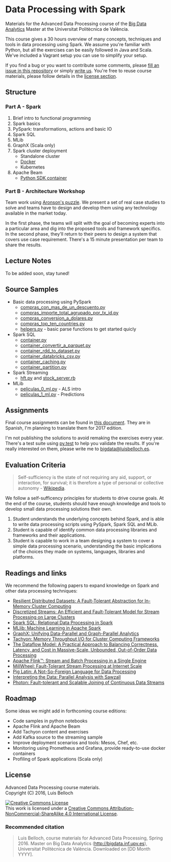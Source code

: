 # Data Processing with Spark 

Materials for the Advanced Data Processing course of the [Big Data Analytics](http://bigdata.inf.upv.es) Master at the Universitat Politècnica de València.

This course gives a 30 hours overview of many concepts, techniques and tools in data processing using Spark. We assume you're familiar with Python, but all the exercises can be easily followed in Java and Scala. We've included a Vagrant setup you can use to simplify your setup.

If you find a bug or you want to contribute some comments, please [fill an issue in this repository]() or simply [write us](mailto:bigdata@luisbelloch.es). You're free to reuse course materials, please follow details in the [license section](#license).

## Structure

### Part A - Spark

1. Brief intro to functional programming
2. Spark basics
3. PySpark: transformations, actions and basic IO
4. Spark SQL
5. MLib
6. GraphX (Scala only)
7. Spark cluster deployment
    - Standalone cluster
    - [Docker](infra/docker/docker.md)
    - Kubernetes
8. Apache Beam
    - [Python SDK container](infra/beam/beam.md)
  

### Part B - Architecture Workshop

Team work using [Aronson's puzzle](https://en.wikipedia.org/wiki/Jigsaw_(teaching_technique)). We present a set of real case studies to solve and teams have to design and develop them using any technology available in the market today.  

In the first phase, the teams will split with the goal of becoming experts into a particular area and dig into the proposed tools and framework specifics. In the second phase, they'll return to their peers to design a system that covers use case requirement. There's a 15 minute presentation per team to share the results.

## Lecture Notes

To be added soon, stay tuned!

## Source Samples

- Basic data processing using PySpark  
    - [compras_con_mas_de_un_descuento.py](samples/compras_con_mas_de_un_descuento.py)
    - [compras_importe_total_agrupado_por_tx_id.py](samples/compras_importe_total_agrupado_por_tx_id.py)
    - [compras_conversion_a_dolares.py](samples/compras_conversion_a_dolares.py)
    - [compras_top_ten_countries.py](samples/compras_top_ten_countries.py)
    - [helpers.py](samples/helpers.py) - basic parse functions to get started quicly
- Spark SQL
    - [container.py](samples/container.py)
    - [container_convertir_a_parquet.py](samples/container_convertir_a_parquet.py)
    - [container_rdd_to_dataset.py](samples/container_rdd_to_dataset.py)
    - [container_databricks_csv.py](samples/container_databricks_csv.py)
    - [container_caching.py](samples/container_caching.py)
    - [container_partition.py](samples/container_partition.py)
- Spark Streaming
    - [hft.py](samples/stock_server.py) and [stock_server.rb](samples/stock_server.py)
- MLib
    - [peliculas_0_ml.py](samples/peliculas_0_ml.py) - ALS intro
    - [peliculas_1_ml.py](samples/peliculas_1_ml.py) - Predictions

## Assignments

Final course assignments can be found in [this document](assignments/README.md). They are in Spanish, I'm planning to translate them for 2017 edition.

I'm not publishing the solutions to avoid remaking the exercises every year. There's a test suite using [py.test](http://pytest.org) to help you validate the results. If you're really interested on them, please write me to [bigdata@luisbelloch.es](mailto:bigdata@luisbelloch.es).

## Evaluation Criteria

> Self-sufficiency is the state of not requiring any aid, support, or interaction, for survival; it is therefore a type of personal or collective autonomy -  [Wikipedia](https://en.wikipedia.org/wiki/Self-sufficiency).

We follow a self-sufficency principles for students to drive course goals. At the end of the course, students should have enough knowledge and tools to develop small data processing solutions their own. 

1. Student understands the underlying concepts behind Spark, and is able to write data processing scripts using PySpark, Spark SQL and MLib.
2. Student is capable of identify common data processing libraries and frameworks and their applications.
3. Student is capable to work in a team designing a system to cover a simple data processing scenario, understanding the basic implications of the choices they made on systems, languages, libraries and platforms.

## Readings and links

We recommend the following papers to expand knowledge on Spark and other data processing techniques:

- [Resilient Distributed Datasets: A Fault-Tolerant Abstraction for In-Memory Cluster Computing](https://www.usenix.org/system/files/conference/nsdi12/nsdi12-final138.pdf)
- [Discretized Streams: An Efficient and Fault-Tolerant Model for Stream Processing on Large Clusters](http://people.csail.mit.edu/matei/papers/2012/hotcloud_spark_streaming.pdf)
- [Spark SQL: Relational Data Processing in Spark](http://people.csail.mit.edu/matei/papers/2015/sigmod_spark_sql.pdf)
- [MLlib: Machine Learning in Apache Spark](http://www.jmlr.org/papers/volume17/15-237/15-237.pdf) 
- [GraphX: Unifying Data-Parallel and Graph-Parallel Analytics](https://amplab.cs.berkeley.edu/wp-content/uploads/2014/02/graphx.pdf)
- [Tachyon: Memory Throughput I/O for Cluster Computing Frameworks](http://people.eecs.berkeley.edu/~haoyuan/papers/2013_ladis_tachyon.pdf)
- [The Dataflow Model: A Practical Approach to Balancing Correctness, Latency, and Cost in Massive-Scale, Unbounded, Out-of-Order Data Processing](http://www.vldb.org/pvldb/vol8/p1792-Akidau.pdf)
- [Apache Flink™: Stream and Batch Processing in a Single Engine](https://www.user.tu-berlin.de/asteriosk/assets/publications/flink-deb.pdf)
- [MillWheel: Fault-Tolerant Stream Processing at Internet Scale](http://research.google.com/pubs/pub41378.html)
- [Pig Latin: A Not-So-Foreign Language for Data Processing](http://infolab.stanford.edu/~olston/publications/sigmod08.pdf)
- [Interpreting the Data: Parallel Analysis with Sawzall](http://research.google.com/archive/sawzall.html)
- [Photon: Fault-tolerant and Scalable Joining of Continuous Data Streams](http://research.google.com/pubs/pub41318.html)

## Roadmap

Some ideas we might add in forthcoming course editions:

- Code samples in python notebooks
- Apache Flink and Apache Beam
- Add Tachyon content and exercises
- Add Kafka source to the streaming sample
- Improve deployment scenarios and tools: Mesos, Chef, etc.
- Monitoring using Prometheus and Grafana, provide ready-to-use docker containers
- Profiling of Spark applications (Scala only)

## License

Advanced Data Processing course materials.  
Copyright (C) 2016, Luis Belloch

<a rel="license" href="http://creativecommons.org/licenses/by-nc-sa/4.0/"><img alt="Creative Commons License" style="border-width:0" src="https://i.creativecommons.org/l/by-nc-sa/4.0/88x31.png" /></a><br />This work is licensed under a <a rel="license" href="http://creativecommons.org/licenses/by-nc-sa/4.0/">Creative Commons Attribution-NonCommercial-ShareAlike 4.0 International License</a>.

### Recommended citation

> Luis Belloch, course materials for Advanced Data Processing, Spring 2016. Master on Big Data Analytics (http://bigdata.inf.upv.es), Universitat Politècnica de València. Downloaded on [DD Month YYYY].


